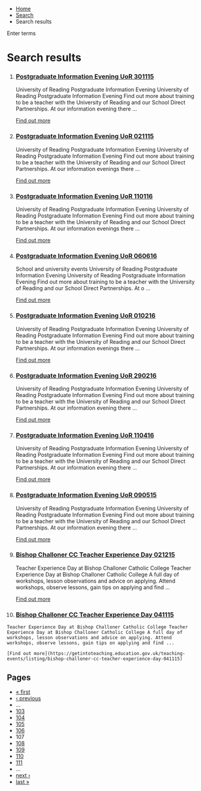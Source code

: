 *   [Home](/)
*   [Search](/search)
*   Search results

Enter terms 

Search results
==============

1.  ### [Postgraduate Information Evening UoR 301115](https://getintoteaching.education.gov.uk/teaching-events/listing/postgraduate-information-evening-uor-301115)
    
    University of Reading Postgraduate Information Evening University of Reading Postgraduate Information Evening Find out more about training to be a teacher with the University of Reading and our School Direct Partnerships. At our information evening there ...
    
    [Find out more](https://getintoteaching.education.gov.uk/teaching-events/listing/postgraduate-information-evening-uor-301115)
    
2.  ### [Postgraduate Information Evening UoR 021115](https://getintoteaching.education.gov.uk/teaching-events/listing/postgraduate-information-evening-uor-021115)
    
    University of Reading Postgraduate Information Evening University of Reading Postgraduate Information Evening Find out more about training to be a teacher with the University of Reading and our School Direct Partnerships. At our information evenings there ...
    
    [Find out more](https://getintoteaching.education.gov.uk/teaching-events/listing/postgraduate-information-evening-uor-021115)
    
3.  ### [Postgraduate Information Evening UoR 110116](https://getintoteaching.education.gov.uk/teaching-events/listing/postgraduate-information-evening-uor-110116)
    
    University of Reading Postgraduate Information Evening University of Reading Postgraduate Information Evening Find out more about training to be a teacher with the University of Reading and our School Direct Partnerships. At our information evenings there ...
    
    [Find out more](https://getintoteaching.education.gov.uk/teaching-events/listing/postgraduate-information-evening-uor-110116)
    
4.  ### [Postgraduate Information Evening UoR 060616](https://getintoteaching.education.gov.uk/teaching-events/training-provider-events/postgraduate-information-evening-uor-060616)
    
    School and university events University of Reading Postgraduate Information Evening University of Reading Postgraduate Information Evening Find out more about training to be a teacher with the University of Reading and our School Direct Partnerships. At o ...
    
    [Find out more](https://getintoteaching.education.gov.uk/teaching-events/training-provider-events/postgraduate-information-evening-uor-060616)
    
5.  ### [Postgraduate Information Evening UoR 010216](https://getintoteaching.education.gov.uk/teaching-events/listing/postgraduate-information-evening-uor-010216)
    
    University of Reading Postgraduate Information Evening University of Reading Postgraduate Information Evening Find out more about training to be a teacher with the University of Reading and our School Direct Partnerships. At our information evenings there ...
    
    [Find out more](https://getintoteaching.education.gov.uk/teaching-events/listing/postgraduate-information-evening-uor-010216)
    
6.  ### [Postgraduate Information Evening UoR 290216](https://getintoteaching.education.gov.uk/teaching-events/listing/postgraduate-information-evening-uor-290216)
    
    University of Reading Postgraduate Information Evening University of Reading Postgraduate Information Evening Find out more about training to be a teacher with the University of Reading and our School Direct Partnerships. At our information evening there ...
    
    [Find out more](https://getintoteaching.education.gov.uk/teaching-events/listing/postgraduate-information-evening-uor-290216)
    
7.  ### [Postgraduate Information Evening UoR 110416](https://getintoteaching.education.gov.uk/teaching-events/listing/postgraduate-information-evening-uor-110416)
    
    University of Reading Postgraduate Information Evening University of Reading Postgraduate Information Evening Find out more about training to be a teacher with the University of Reading and our School Direct Partnerships. At our information evening there ...
    
    [Find out more](https://getintoteaching.education.gov.uk/teaching-events/listing/postgraduate-information-evening-uor-110416)
    
8.  ### [Postgraduate Information Evening UoR 090515](https://getintoteaching.education.gov.uk/teaching-events/listing/postgraduate-information-evening-uor-090515)
    
    University of Reading Postgraduate Information Evening University of Reading Postgraduate Information Evening Find out more about training to be a teacher with the University of Reading and our School Direct Partnerships. At our information evening there ...
    
    [Find out more](https://getintoteaching.education.gov.uk/teaching-events/listing/postgraduate-information-evening-uor-090515)
    
9.  ### [Bishop Challoner CC Teacher Experience Day 021215](https://getintoteaching.education.gov.uk/teaching-events/listing/bishop-challoner-cc-teacher-experience-day-021215)
    
    Teacher Experience Day at Bishop Challoner Catholic College Teacher Experience Day at Bishop Challoner Catholic College A full day of workshops, lesson observations and advice on applying. Attend workshops, observe lessons, gain tips on applying and find ...
    
    [Find out more](https://getintoteaching.education.gov.uk/teaching-events/listing/bishop-challoner-cc-teacher-experience-day-021215)
    
10.  ### [Bishop Challoner CC Teacher Experience Day 041115](https://getintoteaching.education.gov.uk/teaching-events/listing/bishop-challoner-cc-teacher-experience-day-041115)
    
    Teacher Experience Day at Bishop Challoner Catholic College Teacher Experience Day at Bishop Challoner Catholic College A full day of workshops, lesson observations and advice on applying. Attend workshops, observe lessons, gain tips on applying and find ...
    
    [Find out more](https://getintoteaching.education.gov.uk/teaching-events/listing/bishop-challoner-cc-teacher-experience-day-041115)
    

Pages
-----

*   [« first](/search/site "Go to first page")
*   [‹ previous](/search/site?page=105 "Go to previous page")
*   …
*   [103](/search/site?page=102 "Go to page 103")
*   [104](/search/site?page=103 "Go to page 104")
*   [105](/search/site?page=104 "Go to page 105")
*   [106](/search/site?page=105 "Go to page 106")
*   107
*   [108](/search/site?page=107 "Go to page 108")
*   [109](/search/site?page=108 "Go to page 109")
*   [110](/search/site?page=109 "Go to page 110")
*   [111](/search/site?page=110 "Go to page 111")
*   …
*   [next ›](/search/site?page=107 "Go to next page")
*   [last »](/search/site?page=1032 "Go to last page")